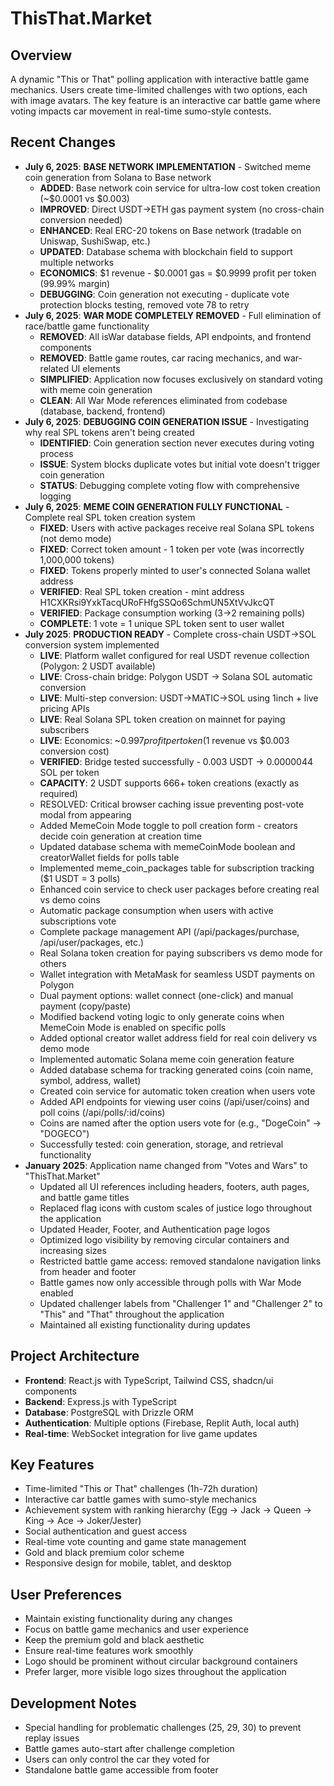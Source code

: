 # ThisThat.Market

## Overview
A dynamic "This or That" polling application with interactive battle game mechanics. Users create time-limited challenges with two options, each with image avatars. The key feature is an interactive car battle game where voting impacts car movement in real-time sumo-style contests.

## Recent Changes
- **July 6, 2025**: **BASE NETWORK IMPLEMENTATION** - Switched meme coin generation from Solana to Base network
  - **ADDED**: Base network coin service for ultra-low cost token creation (~$0.0001 vs $0.003)
  - **IMPROVED**: Direct USDT→ETH gas payment system (no cross-chain conversion needed)
  - **ENHANCED**: Real ERC-20 tokens on Base network (tradable on Uniswap, SushiSwap, etc.)
  - **UPDATED**: Database schema with blockchain field to support multiple networks
  - **ECONOMICS**: $1 revenue - $0.0001 gas = $0.9999 profit per token (99.99% margin)
  - **DEBUGGING**: Coin generation not executing - duplicate vote protection blocks testing, removed vote 78 to retry
- **July 6, 2025**: **WAR MODE COMPLETELY REMOVED** - Full elimination of race/battle game functionality
  - **REMOVED**: All isWar database fields, API endpoints, and frontend components
  - **REMOVED**: Battle game routes, car racing mechanics, and war-related UI elements
  - **SIMPLIFIED**: Application now focuses exclusively on standard voting with meme coin generation
  - **CLEAN**: All War Mode references eliminated from codebase (database, backend, frontend)
- **July 6, 2025**: **DEBUGGING COIN GENERATION ISSUE** - Investigating why real SPL tokens aren't being created
  - **IDENTIFIED**: Coin generation section never executes during voting process
  - **ISSUE**: System blocks duplicate votes but initial vote doesn't trigger coin generation  
  - **STATUS**: Debugging complete voting flow with comprehensive logging
- **July 6, 2025**: **MEME COIN GENERATION FULLY FUNCTIONAL** - Complete real SPL token creation system
  - **FIXED**: Users with active packages receive real Solana SPL tokens (not demo mode)
  - **FIXED**: Correct token amount - 1 token per vote (was incorrectly 1,000,000 tokens)
  - **FIXED**: Tokens properly minted to user's connected Solana wallet address
  - **VERIFIED**: Real SPL token creation - mint address H1CXKRsi9YxkTacqURoFHfgSSQo6SchmUN5XtVvJkcQT
  - **VERIFIED**: Package consumption working (3→2 remaining polls)
  - **COMPLETE**: 1 vote = 1 unique SPL token sent to user wallet
- **July 2025**: **PRODUCTION READY** - Complete cross-chain USDT→SOL conversion system implemented
  - **LIVE**: Platform wallet configured for real USDT revenue collection (Polygon: 2 USDT available)
  - **LIVE**: Cross-chain bridge: Polygon USDT → Solana SOL automatic conversion
  - **LIVE**: Multi-step conversion: USDT→MATIC→SOL using 1inch + live pricing APIs
  - **LIVE**: Real Solana SPL token creation on mainnet for paying subscribers
  - **LIVE**: Economics: ~$0.997 profit per token ($1 revenue vs $0.003 conversion cost)
  - **VERIFIED**: Bridge tested successfully - 0.003 USDT → 0.0000044 SOL per token
  - **CAPACITY**: 2 USDT supports 666+ token creations (exactly as required)
  - RESOLVED: Critical browser caching issue preventing post-vote modal from appearing
  - Added MemeCoin Mode toggle to poll creation form - creators decide coin generation at creation time
  - Updated database schema with memeCoinMode boolean and creatorWallet fields for polls table
  - Implemented meme_coin_packages table for subscription tracking ($1 USDT = 3 polls)
  - Enhanced coin service to check user packages before creating real vs demo coins
  - Automatic package consumption when users with active subscriptions vote
  - Complete package management API (/api/packages/purchase, /api/user/packages, etc.)
  - Real Solana token creation for paying subscribers vs demo mode for others
  - Wallet integration with MetaMask for seamless USDT payments on Polygon
  - Dual payment options: wallet connect (one-click) and manual payment (copy/paste)
  - Modified backend voting logic to only generate coins when MemeCoin Mode is enabled on specific polls
  - Added optional creator wallet address field for real coin delivery vs demo mode
  - Implemented automatic Solana meme coin generation feature
  - Added database schema for tracking generated coins (coin name, symbol, address, wallet)
  - Created coin service for automatic token creation when users vote
  - Added API endpoints for viewing user coins (/api/user/coins) and poll coins (/api/polls/:id/coins)
  - Coins are named after the option users vote for (e.g., "DogeCoin" → "DOGECO")
  - Successfully tested: coin generation, storage, and retrieval functionality
- **January 2025**: Application name changed from "Votes and Wars" to "ThisThat.Market"
  - Updated all UI references including headers, footers, auth pages, and battle game titles
  - Replaced flag icons with custom scales of justice logo throughout the application
  - Updated Header, Footer, and Authentication page logos
  - Optimized logo visibility by removing circular containers and increasing sizes
  - Restricted battle game access: removed standalone navigation links from header and footer
  - Battle games now only accessible through polls with War Mode enabled
  - Updated challenger labels from "Challenger 1" and "Challenger 2" to "This" and "That" throughout the application
  - Maintained all existing functionality during updates

## Project Architecture
- **Frontend**: React.js with TypeScript, Tailwind CSS, shadcn/ui components
- **Backend**: Express.js with TypeScript
- **Database**: PostgreSQL with Drizzle ORM
- **Authentication**: Multiple options (Firebase, Replit Auth, local auth)
- **Real-time**: WebSocket integration for live game updates

## Key Features
- Time-limited "This or That" challenges (1h-72h duration)
- Interactive car battle games with sumo-style mechanics
- Achievement system with ranking hierarchy (Egg → Jack → Queen → King → Ace → Joker/Jester)
- Social authentication and guest access
- Real-time vote counting and game state management
- Gold and black premium color scheme
- Responsive design for mobile, tablet, and desktop

## User Preferences
- Maintain existing functionality during any changes
- Focus on battle game mechanics and user experience
- Keep the premium gold and black aesthetic
- Ensure real-time features work smoothly
- Logo should be prominent without circular background containers
- Prefer larger, more visible logo sizes throughout the application

## Development Notes
- Special handling for problematic challenges (25, 29, 30) to prevent replay issues
- Battle games auto-start after challenge completion
- Users can only control the car they voted for
- Standalone battle game accessible from footer